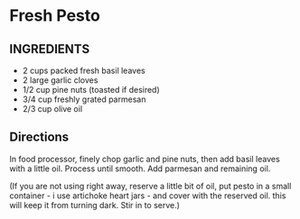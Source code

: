 # Fresh Pesto

## INGREDIENTS
- 2 cups packed fresh basil leaves
- 2 large garlic cloves
- 1/2 cup pine nuts (toasted if desired)
- 3/4 cup freshly grated parmesan
- 2/3 cup olive oil

## Directions
In food processor, finely chop garlic and pine nuts, then add basil leaves with a little oil. Process until smooth. Add parmesan and remaining oil.

(If you are not using right away, reserve a little bit of oil, put pesto in a small container - i use artichoke heart jars - and cover with the reserved oil. this will keep it from turning dark. Stir in to serve.)
